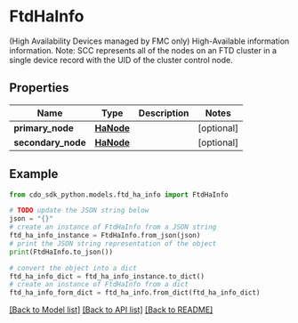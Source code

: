 # FtdHaInfo

(High Availability Devices managed by FMC only) High-Available information information. Note: SCC represents all of the nodes on an FTD cluster in a single device record with the UID of the cluster control node.

## Properties

Name | Type | Description | Notes
------------ | ------------- | ------------- | -------------
**primary_node** | [**HaNode**](HaNode.md) |  | [optional] 
**secondary_node** | [**HaNode**](HaNode.md) |  | [optional] 

## Example

```python
from cdo_sdk_python.models.ftd_ha_info import FtdHaInfo

# TODO update the JSON string below
json = "{}"
# create an instance of FtdHaInfo from a JSON string
ftd_ha_info_instance = FtdHaInfo.from_json(json)
# print the JSON string representation of the object
print(FtdHaInfo.to_json())

# convert the object into a dict
ftd_ha_info_dict = ftd_ha_info_instance.to_dict()
# create an instance of FtdHaInfo from a dict
ftd_ha_info_form_dict = ftd_ha_info.from_dict(ftd_ha_info_dict)
```
[[Back to Model list]](../README.md#documentation-for-models) [[Back to API list]](../README.md#documentation-for-api-endpoints) [[Back to README]](../README.md)


